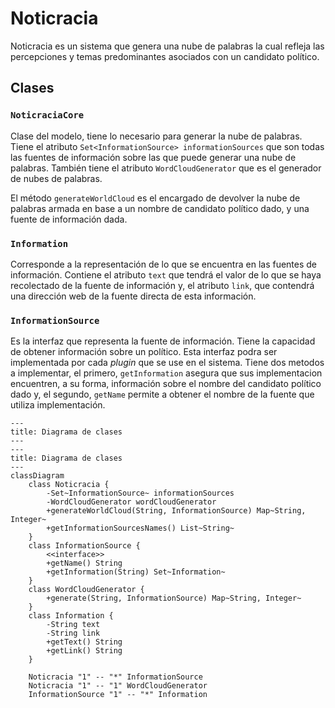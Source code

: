 ﻿# Noticracia
 
Noticracia es un sistema que genera una nube de palabras la cual refleja las percepciones y temas predominantes asociados con un candidato político.

## Clases

### `NoticraciaCore`

Clase del modelo, tiene lo necesario para generar la nube de palabras. Tiene el atributo `Set<InformationSource> informationSources` que son todas las fuentes de información sobre las que puede generar una nube de palabras. También tiene el atributo `WordCloudGenerator` que es el generador de nubes de palabras.

El método `generateWorldCloud` es el encargado de devolver la nube de palabras armada en base a un nombre de candidato político dado, y una fuente de información dada.

### `Information`

Corresponde a la representación de lo que se encuentra en las fuentes de información. Contiene el atributo `text` que tendrá el valor de lo que se haya recolectado de la fuente de información y,  el atributo `link`, que contendrá una dirección web de la fuente directa de esta información.

### `InformationSource`

Es la interfaz que representa la fuente de información. Tiene la capacidad de obtener información sobre un político. Esta interfaz podra ser implementada por cada _plugin_ que se use en el sistema. Tiene dos metodos a implementar, el primero,  `getInformation` asegura que sus implementacion encuentren, a su forma, información sobre el nombre del candidato político dado y, el segundo, `getName` permite a obtener el nombre de la fuente que utiliza implementación.

```mermaid
---
title: Diagrama de clases
---
---
title: Diagrama de clases
---
classDiagram
    class Noticracia {
        -Set~InformationSource~ informationSources
        -WordCloudGenerator wordCloudGenerator
        +generateWorldCloud(String, InformationSource) Map~String, Integer~
        +getInformationSourcesNames() List~String~
    }
    class InformationSource {
        <<interface>>
        +getName() String
        +getInformation(String) Set~Information~
    }
    class WordCloudGenerator {
        +generate(String, InformationSource) Map~String, Integer~
    }
    class Information {
        -String text
        -String link
        +getText() String
        +getLink() String
    }

    Noticracia "1" -- "*" InformationSource
    Noticracia "1" -- "1" WordCloudGenerator
    InformationSource "1" -- "*" Information
```
